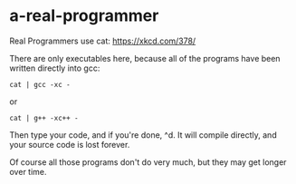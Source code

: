 # a-real-programmer
Real Programmers use cat: https://xkcd.com/378/

There are only executables here, because all of the programs have been written directly into gcc:

	cat | gcc -xc -
	
or

	cat | g++ -xc++ -
	
Then type your code, and if you're done, <CR> ^d.
It will compile directly, and your source code is lost forever.

Of course all those programs don't do very much, but they may get longer over time.
